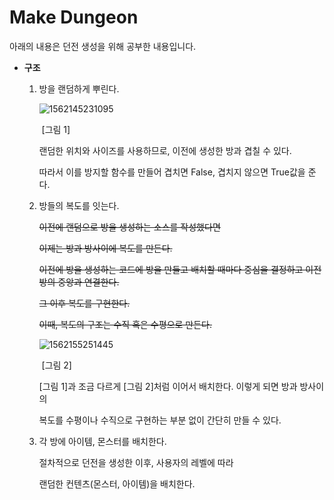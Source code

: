 # Make Dungeon

아래의 내용은 던전 생성을 위해 공부한 내용입니다.

* **구조**

  1. 방을 랜덤하게 뿌린다. 

     ![1562145231095](C:\Users\strip\AppData\Roaming\Typora\typora-user-images\1562145231095.png)

     ​									          [그림 1]

     랜덤한 위치와 사이즈를 사용하므로, 이전에 생성한 방과 겹칠 수 있다.

     따라서 이를 방지할 함수를 만들어 겹치면 False, 겹치지 않으면 True값을 준다.

     

  2. 방들의 복도를 잇는다.

     ~~이전에 랜덤으로 방을 생성하는 소스를 작성했다면~~

     ~~이제는 방과 방사이에 복도를 만든다.~~

     ~~이전에 방을 생성하는 코드에 방을 만들고 배치할 때마다 중심을 결정하고 이전 방의 중앙과 연결한다.~~

     ~~그 이후 복도를 구현한다.~~

     ~~이때, 복도의 구조는 수직 혹은 수평으로 만든다.~~

     

     ![1562155251445](C:\Users\strip\AppData\Roaming\Typora\typora-user-images\1562155251445.png)

     ​                                                                                     [그림 2]

     [그림 1]과 조금 다르게 [그림 2]처럼 이어서 배치한다. 이렇게 되면 방과 방사이의

     복도를 수평이나 수직으로 구현하는 부분 없이 간단히 만들 수 있다.

     

  3. 각 방에 아이템, 몬스터를 배치한다.

     절차적으로 던전을 생성한 이후,  사용자의 레벨에 따라

     랜덤한 컨텐츠(몬스터, 아이템)을 배치한다.



